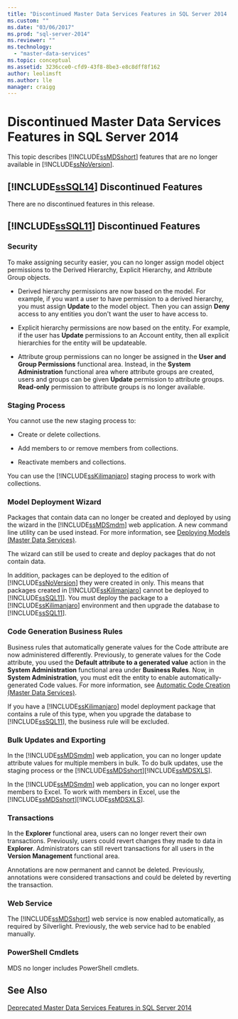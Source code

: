 ```yaml
---
title: "Discontinued Master Data Services Features in SQL Server 2014 | Microsoft Docs"
ms.custom: ""
ms.date: "03/06/2017"
ms.prod: "sql-server-2014"
ms.reviewer: ""
ms.technology: 
  - "master-data-services"
ms.topic: conceptual
ms.assetid: 3236cce0-cfd9-43f8-8be3-e8c8dff8f162
author: leolimsft
ms.author: lle
manager: craigg
---
```

# Discontinued Master Data Services Features in SQL Server 2014
  This topic describes [!INCLUDE[ssMDSshort](../includes/ssmdsshort-md.md)] features that are no longer available in [!INCLUDE[ssNoVersion](../includes/ssnoversion-md.md)].  
  
## [!INCLUDE[ssSQL14](../includes/sssql14-md.md)] Discontinued Features  
 There are no discontinued features in this release.  
  
## [!INCLUDE[ssSQL11](../includes/sssql11-md.md)] Discontinued Features  
  
### Security  
 To make assigning security easier, you can no longer assign model object permissions to the Derived Hierarchy, Explicit Hierarchy, and Attribute Group objects.  
  
-   Derived hierarchy permissions are now based on the model. For example, if you want a user to have permission to a derived hierarchy, you must assign **Update** to the model object. Then you can assign **Deny** access to any entities you don't want the user to have access to.  
  
-   Explicit hierarchy permissions are now based on the entity. For example, if the user has **Update** permissions to an Account entity, then all explicit hierarchies for the entity will be updateable.  
  
-   Attribute group permissions can no longer be assigned in the **User and Group Permissions** functional area. Instead, in the **System Administration** functional area where attribute groups are created, users and groups can be given **Update** permission to attribute groups. **Read-only** permission to attribute groups is no longer available.  
  
### Staging Process  
 You cannot use the new staging process to:  
  
-   Create or delete collections.  
  
-   Add members to or remove members from collections.  
  
-   Reactivate members and collections.  
  
 You can use the [!INCLUDE[ssKilimanjaro](../includes/sskilimanjaro-md.md)] staging process to work with collections.  
  
### Model Deployment Wizard  
 Packages that contain data can no longer be created and deployed by using the wizard in the [!INCLUDE[ssMDSmdm](../includes/ssmdsmdm-md.md)] web application. A new command line utility can be used instead. For more information, see [Deploying Models &#40;Master Data Services&#41;](deploying-models-master-data-services.md).  
  
 The wizard can still be used to create and deploy packages that do not contain data.  
  
 In addition, packages can be deployed to the edition of [!INCLUDE[ssNoVersion](../includes/ssnoversion-md.md)] they were created in only. This means that packages created in [!INCLUDE[ssKilimanjaro](../includes/sskilimanjaro-md.md)] cannot be deployed to [!INCLUDE[ssSQL11](../includes/sssql11-md.md)]. You must deploy the package to a [!INCLUDE[ssKilimanjaro](../includes/sskilimanjaro-md.md)] environment and then upgrade the database to [!INCLUDE[ssSQL11](../includes/sssql11-md.md)].  
  
### Code Generation Business Rules  
 Business rules that automatically generate values for the Code attribute are now administered differently. Previously, to generate values for the Code attribute, you used the **Default attribute to a generated value** action in the **System Administration** functional area under **Business Rules**. Now, in **System Administration**, you must edit the entity to enable automatically-generated Code values. For more information, see [Automatic Code Creation &#40;Master Data Services&#41;](automatic-code-creation-master-data-services.md).  
  
 If you have a [!INCLUDE[ssKilimanjaro](../includes/sskilimanjaro-md.md)] model deployment package that contains a rule of this type, when you upgrade the database to [!INCLUDE[ssSQL11](../includes/sssql11-md.md)], the business rule will be excluded.  
  
### Bulk Updates and Exporting  
 In the [!INCLUDE[ssMDSmdm](../includes/ssmdsmdm-md.md)] web application, you can no longer update attribute values for multiple members in bulk. To do bulk updates, use the staging process or the [!INCLUDE[ssMDSshort](../includes/ssmdsshort-md.md)][!INCLUDE[ssMDSXLS](../includes/ssmdsxls-md.md)].  
  
 In the [!INCLUDE[ssMDSmdm](../includes/ssmdsmdm-md.md)] web application, you can no longer export members to Excel. To work with members in Excel, use the [!INCLUDE[ssMDSshort](../includes/ssmdsshort-md.md)][!INCLUDE[ssMDSXLS](../includes/ssmdsxls-md.md)].  
  
### Transactions  
 In the **Explorer** functional area, users can no longer revert their own transactions. Previously, users could revert changes they made to data in **Explorer**. Administrators can still revert transactions for all users in the **Version Management** functional area.  
  
 Annotations are now permanent and cannot be deleted. Previously, annotations were considered transactions and could be deleted by reverting the transaction.  
  
### Web Service  
 The [!INCLUDE[ssMDSshort](../includes/ssmdsshort-md.md)] web service is now enabled automatically, as required by Silverlight. Previously, the web service had to be enabled manually.  
  
### PowerShell Cmdlets  
 MDS no longer includes PowerShell cmdlets.  
  
## See Also  
 [Deprecated Master Data Services Features in SQL Server 2014](deprecated-master-data-services-features.md)  
  
  
